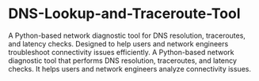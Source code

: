 # DNS-Lookup-and-Traceroute-Tool
A Python-based network diagnostic tool for DNS resolution, traceroutes, and latency checks. Designed to help users and network engineers troubleshoot connectivity issues efficiently.
A Python-based network diagnostic tool that performs DNS resolution, traceroutes, and latency checks. It
helps users and network engineers analyze connectivity issues.
